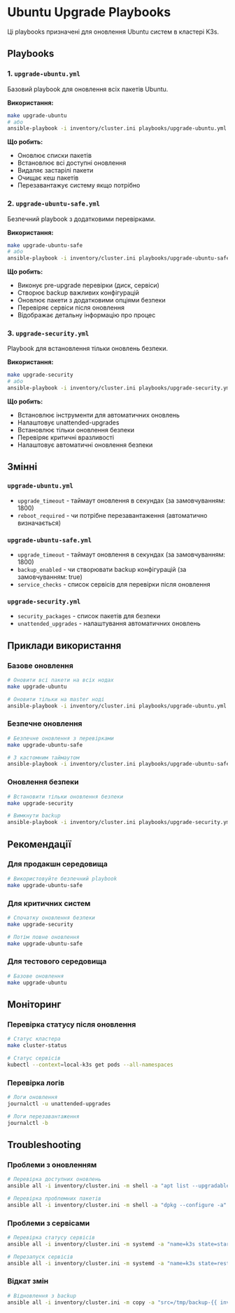 # Ubuntu Upgrade Playbooks

Ці playbooks призначені для оновлення Ubuntu систем в кластері K3s.

## Playbooks

### 1. `upgrade-ubuntu.yml`
Базовий playbook для оновлення всіх пакетів Ubuntu.

**Використання:**
```bash
make upgrade-ubuntu
# або
ansible-playbook -i inventory/cluster.ini playbooks/upgrade-ubuntu.yml
```

**Що робить:**
- Оновлює списки пакетів
- Встановлює всі доступні оновлення
- Видаляє застарілі пакети
- Очищає кеш пакетів
- Перезавантажує систему якщо потрібно

### 2. `upgrade-ubuntu-safe.yml`
Безпечний playbook з додатковими перевірками.

**Використання:**
```bash
make upgrade-ubuntu-safe
# або
ansible-playbook -i inventory/cluster.ini playbooks/upgrade-ubuntu-safe.yml
```

**Що робить:**
- Виконує pre-upgrade перевірки (диск, сервіси)
- Створює backup важливих конфігурацій
- Оновлює пакети з додатковими опціями безпеки
- Перевіряє сервіси після оновлення
- Відображає детальну інформацію про процес

### 3. `upgrade-security.yml`
Playbook для встановлення тільки оновлень безпеки.

**Використання:**
```bash
make upgrade-security
# або
ansible-playbook -i inventory/cluster.ini playbooks/upgrade-security.yml
```

**Що робить:**
- Встановлює інструменти для автоматичних оновлень
- Налаштовує unattended-upgrades
- Встановлює тільки оновлення безпеки
- Перевіряє критичні вразливості
- Налаштовує автоматичні оновлення безпеки

## Змінні

### `upgrade-ubuntu.yml`
- `upgrade_timeout` - таймаут оновлення в секундах (за замовчуванням: 1800)
- `reboot_required` - чи потрібне перезавантаження (автоматично визначається)

### `upgrade-ubuntu-safe.yml`
- `upgrade_timeout` - таймаут оновлення в секундах (за замовчуванням: 1800)
- `backup_enabled` - чи створювати backup конфігурацій (за замовчуванням: true)
- `service_checks` - список сервісів для перевірки після оновлення

### `upgrade-security.yml`
- `security_packages` - список пакетів для безпеки
- `unattended_upgrades` - налаштування автоматичних оновлень

## Приклади використання

### Базове оновлення
```bash
# Оновити всі пакети на всіх нодах
make upgrade-ubuntu

# Оновити тільки на master ноді
ansible-playbook -i inventory/cluster.ini playbooks/upgrade-ubuntu.yml --limit master
```

### Безпечне оновлення
```bash
# Безпечне оновлення з перевірками
make upgrade-ubuntu-safe

# З кастомним таймаутом
ansible-playbook -i inventory/cluster.ini playbooks/upgrade-ubuntu-safe.yml -e upgrade_timeout=3600
```

### Оновлення безпеки
```bash
# Встановити тільки оновлення безпеки
make upgrade-security

# Вимкнути backup
ansible-playbook -i inventory/cluster.ini playbooks/upgrade-security.yml -e backup_enabled=false
```

## Рекомендації

### Для продакшн середовища
```bash
# Використовуйте безпечний playbook
make upgrade-ubuntu-safe
```

### Для критичних систем
```bash
# Спочатку оновлення безпеки
make upgrade-security

# Потім повне оновлення
make upgrade-ubuntu-safe
```

### Для тестового середовища
```bash
# Базове оновлення
make upgrade-ubuntu
```

## Моніторинг

### Перевірка статусу після оновлення
```bash
# Статус кластера
make cluster-status

# Статус сервісів
kubectl --context=local-k3s get pods --all-namespaces
```

### Перевірка логів
```bash
# Логи оновлення
journalctl -u unattended-upgrades

# Логи перезавантаження
journalctl -b
```

## Troubleshooting

### Проблеми з оновленням
```bash
# Перевірка доступних оновлень
ansible all -i inventory/cluster.ini -m shell -a "apt list --upgradable"

# Перевірка проблемних пакетів
ansible all -i inventory/cluster.ini -m shell -a "dpkg --configure -a"
```

### Проблеми з сервісами
```bash
# Перевірка статусу сервісів
ansible all -i inventory/cluster.ini -m systemd -a "name=k3s state=started"

# Перезапуск сервісів
ansible all -i inventory/cluster.ini -m systemd -a "name=k3s state=restarted"
```

### Відкат змін
```bash
# Відновлення з backup
ansible all -i inventory/cluster.ini -m copy -a "src=/tmp/backup-{{ inventory_hostname }}/{{ item }} dest={{ item }}"
```
